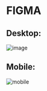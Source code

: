 # FIGMA

## Desktop: 

![image](https://github.com/Caua90210/Tailwind-Ferrero-Rocher/assets/124824095/9ba6e42f-846e-4d44-9cbe-3dc511c21a32)


## Mobile:

![mobile](https://github.com/Caua90210/Tailwind-Ferrero-Rocher/assets/124824095/c1231394-9d63-4d3c-8216-8a877033b02d)


